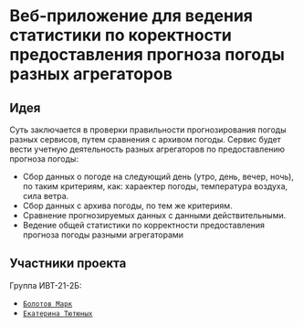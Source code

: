 # Веб-приложение для ведения статистики по коректности предоставления прогноза погоды разных агрегаторов
## Идея
Суть заключается в проверки правильности прогнозирования погоды разных сервисов, путем сравнения с архивом погоды. Сервис будет вести учетную деятельность разных агрегаторов по предоставлению прогноза погоды:
- Сбор данных о погоде на следующий день (утро, день, вечер, ночь), по таким критериям, как: хараектер погоды, температура воздуха, сила ветра.
- Сбор данных с архива погоды, по тем же критериям.
- Сравнение прогнозируемых данных с данными действительными.
- Ведение общей статистики по корректности предоставления прогноза погоды разными агрегаторами
## Участники проекта
Группа ИВТ-21-2Б:
-  [``Болотов Марк``](https://github.com/bolotovmark)
-  [``Eкатерина Тютюных``](https://github.com/Ekaterina-Tyutyunykh)
